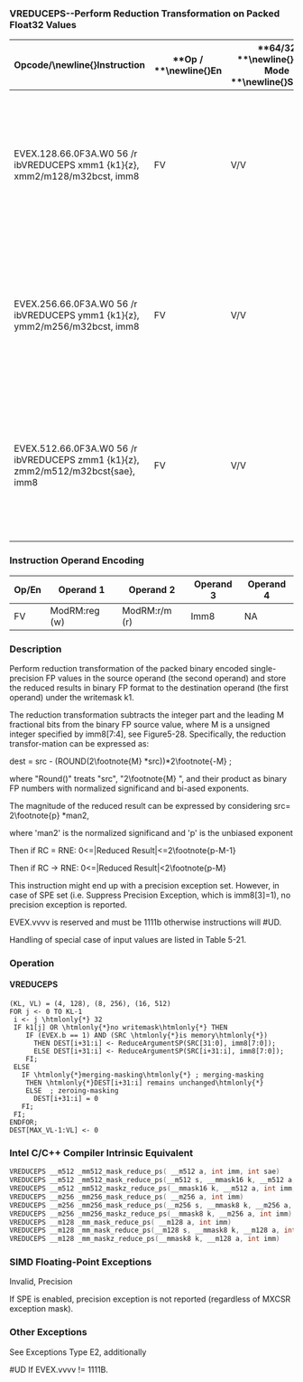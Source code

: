 ### VREDUCEPS--Perform Reduction Transformation on Packed Float32 Values


|**Opcode/**\newline{}**Instruction**|**Op / **\newline{}**En**|**64/32 **\newline{}**bit Mode **\newline{}**Support**|**CPUID **\newline{}**Feature **\newline{}**Flag**|**Description**|
|------------------------------------|-------------------------|------------------------------------------------------|--------------------------------------------------|---------------|
|EVEX.128.66.0F3A.W0 56 /r ibVREDUCEPS xmm1 {k1}{z}, xmm2/m128/m32bcst, imm8|FV|V/V|AVX512VLAVX512DQ|Perform reduction transformation on packed single-precision floating point values in xmm2/m128/m32bcst by subtracting a number of fraction bits specified by the imm8 field. Stores the result in xmm1 register under writemask k1.|
|EVEX.256.66.0F3A.W0 56 /r ibVREDUCEPS ymm1 {k1}{z}, ymm2/m256/m32bcst, imm8|FV|V/V|AVX512VLAVX512DQ|Perform reduction transformation on packed single-precision floating point values in ymm2/m256/m32bcst by subtracting a number of fraction bits specified by the imm8 field. Stores the result in ymm1 register under writemask k1.|
|EVEX.512.66.0F3A.W0 56 /r ibVREDUCEPS zmm1 {k1}{z}, zmm2/m512/m32bcst{sae}, imm8|FV|V/V|AVX512DQ|Perform reduction transformation on packed single-precision floating point values in zmm2/m512/m32bcst by subtracting a number of fraction bits specified by the imm8 field. Stores the result in zmm1 register under writemask k1.|
### Instruction Operand Encoding


|Op/En|Operand 1|Operand 2|Operand 3|Operand 4|
|-----|---------|---------|---------|---------|
|FV|ModRM:reg (w)|ModRM:r/m (r)|Imm8|NA|
### Description


Perform reduction transformation of the packed binary encoded single-precision FP values in the source operand (the second operand) and store the reduced results in binary FP format to the destination operand (the first operand) under the writemask k1. 

The reduction transformation subtracts the integer part and the leading M fractional bits from the binary FP source value, where M is a unsigned integer specified by imm8[7:4], see Figure5-28. Specifically, the reduction transfor-mation can be expressed as:

dest = src - (ROUND(2\footnote{M} *src))*2\footnote{-M} ;

where "Round()" treats "src", "2\footnote{M} ", and their product as binary FP numbers with normalized significand and bi-ased exponents.

The magnitude of the reduced result can be expressed by considering src= 2\footnote{p} *man2,

where 'man2' is the normalized significand and 'p' is the unbiased exponent 

Then if RC = RNE: 0<=|Reduced Result|<=2\footnote{p-M-1}

Then if RC  -> RNE: 0<=|Reduced Result|<2\footnote{p-M}

This instruction might end up with a precision exception set. However, in case of SPE set (i.e. Suppress Precision Exception, which is imm8[3]=1), no precision exception is reported.

EVEX.vvvv is reserved and must be 1111b otherwise instructions will #UD.

Handling of special case of input values are listed in Table 5-21.


### Operation
#### VREDUCEPS 
```info-verb
(KL, VL) = (4, 128), (8, 256), (16, 512)
FOR j <-  0 TO KL-1
 i  <- j \htmlonly{*} 32
 IF k1[j] OR \htmlonly{*}no writemask\htmlonly{*} THEN
    IF (EVEX.b == 1) AND (SRC \htmlonly{*}is memory\htmlonly{*})
      THEN DEST[i+31:i]  <- ReduceArgumentSP(SRC[31:0], imm8[7:0]);
      ELSE DEST[i+31:i] <-  ReduceArgumentSP(SRC[i+31:i], imm8[7:0]);
    FI;
 ELSE 
   IF \htmlonly{*}merging-masking\htmlonly{*} ; merging-masking
    THEN \htmlonly{*}DEST[i+31:i] remains unchanged\htmlonly{*}
    ELSE  ; zeroing-masking
      DEST[i+31:i] = 0
   FI;
 FI;
ENDFOR;
DEST[MAX_VL-1:VL]  <- 0
```

### Intel C/C++ Compiler Intrinsic Equivalent

```cpp
VREDUCEPS __m512 _mm512_mask_reduce_ps( __m512 a, int imm, int sae)
VREDUCEPS __m512 _mm512_mask_reduce_ps(__m512 s, __mmask16 k, __m512 a, int imm, int sae)
VREDUCEPS __m512 _mm512_maskz_reduce_ps(__mmask16 k, __m512 a, int imm, int sae)
VREDUCEPS __m256 _mm256_mask_reduce_ps( __m256 a, int imm)
VREDUCEPS __m256 _mm256_mask_reduce_ps(__m256 s, __mmask8 k, __m256 a, int imm)
VREDUCEPS __m256 _mm256_maskz_reduce_ps(__mmask8 k, __m256 a, int imm)
VREDUCEPS __m128 _mm_mask_reduce_ps( __m128 a, int imm)
VREDUCEPS __m128 _mm_mask_reduce_ps(__m128 s, __mmask8 k, __m128 a, int imm)
VREDUCEPS __m128 _mm_maskz_reduce_ps(__mmask8 k, __m128 a, int imm)
```
### SIMD Floating-Point Exceptions


Invalid, Precision

If SPE is enabled, precision exception is not reported (regardless of MXCSR exception mask).

### Other Exceptions


See Exceptions Type E2, additionally

#UD  If EVEX.vvvv != 1111B.

